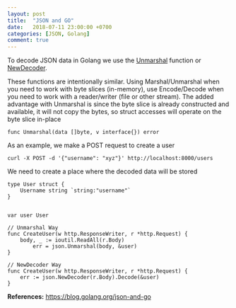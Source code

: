 ```yaml
---
layout: post
title:  "JSON and GO"
date:   2018-07-11 23:00:00 +0700
categories: [JSON, Golang]
comment: true
---
```


To decode JSON data in Golang we use the [Unmarshal](https://golang.org/pkg/encoding/json/#Unmarshal) function or [NewDecoder](https://golang.org/pkg/encoding/json/#NewDecoder).

These functions are intentionally similar. Using Marshal/Unmarshal when you need to work with byte slices (in-memory), use Encode/Decode when you need to work with a reader/writer (file or other stream). The added advantage with Unmarshal is since the byte slice is already constructed and available, it will not copy the bytes, so struct accesses will operate on the byte slice in-place

```golang
func Unmarshal(data []byte, v interface{}) error
```

As an example, we make a POST request to create a user

```
curl -X POST -d '{"username": "xyz"}' http://localhost:8000/users
```

We need to create a place where the decoded data will be stored

```golang
type User struct {
	Username string `string:"username"`
}
```

```golang

var user User

// Unmarshal Way
func CreateUser(w http.ResponseWriter, r *http.Request) {
    body, _ := ioutil.ReadAll(r.Body)
		err = json.Unmarshal(body, &user)
}

// NewDecoder Way
func CreateUser(w http.ResponseWriter, r *http.Request) {
    err := json.NewDecoder(r.Body).Decode(&user)
}
```

**References:** https://blog.golang.org/json-and-go